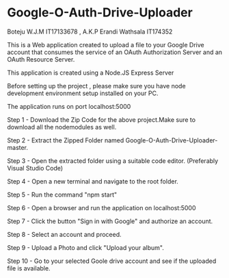 # Google-O-Auth-Drive-Uploader
Boteju W.J.M IT17133678 , A.K.P Erandi Wathsala IT174352



This is a Web application  created to upload a file to your Google Drive account that consumes the service of an OAuth Authorization Server and an OAuth Resource Server.



This application is created using a Node.JS Express Server 


Before setting up the project , please make sure you have node development environment setup installed on your PC.


The application runs  on port localhost:5000

Step 1 -  Download the Zip Code for the above project.Make sure to download all the nodemodules as well.


Step 2 -  Extract the Zipped Folder named Google-O-Auth-Drive-Uploader-master. 


Step 3 -  Open the extracted folder using a suitable code editor. (Preferably Visual Studio Code)


Step 4 -  Open a new terminal and navigate to the root folder.


Step 5 - Run the command "npm start"


Step 6  - Open a browser and run the application on localhost:5000


Step 7  - Click the button "Sign in with Google" and authorize an account.


Step 8 - Select an account and proceed.


Step 9 - Upload a Photo and click "Upload your album".


Step 10 - Go to your selected Goole drive account and see if the uploaded file is available.


